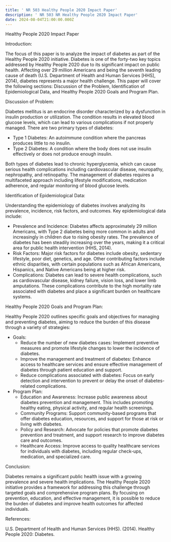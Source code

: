 ```yaml
---
title: ' NR 503 Healthy People 2020 Impact Paper'
description: ' NR 503 NR Healthy People 2020 Impact Paper'
date: 2024-08-04T21:00:00.000Z
---
```


Healthy People 2020 Impact Paper

Introduction:

The focus of this paper is to analyze the impact of diabetes as part of the Healthy People 2020 initiative. Diabetes is one of the forty-two key topics addressed by Healthy People 2020 due to its significant impact on public health. Affecting over 29 million Americans and being the seventh leading cause of death (U.S. Department of Health and Human Services \[HHS], 2014), diabetes represents a major health challenge. This paper will cover the following sections: Discussion of the Problem, Identification of Epidemiological Data, and Healthy People 2020 Goals and Program Plan.

Discussion of Problem:

Diabetes mellitus is an endocrine disorder characterized by a dysfunction in insulin production or utilization. The condition results in elevated blood glucose levels, which can lead to various complications if not properly managed. There are two primary types of diabetes:

* Type 1 Diabetes: An autoimmune condition where the pancreas produces little to no insulin.
* Type 2 Diabetes: A condition where the body does not use insulin effectively or does not produce enough insulin.

Both types of diabetes lead to chronic hyperglycemia, which can cause serious health complications including cardiovascular disease, neuropathy, nephropathy, and retinopathy. The management of diabetes requires a multifaceted approach including lifestyle modifications, medication adherence, and regular monitoring of blood glucose levels.

Identification of Epidemiological Data:

Understanding the epidemiology of diabetes involves analyzing its prevalence, incidence, risk factors, and outcomes. Key epidemiological data include:

* Prevalence and Incidence: Diabetes affects approximately 29 million Americans, with Type 2 diabetes being more common in adults and increasingly in children due to rising obesity rates. The prevalence of diabetes has been steadily increasing over the years, making it a critical area for public health intervention (HHS, 2014).
* Risk Factors: Major risk factors for diabetes include obesity, sedentary lifestyle, poor diet, genetics, and age. Other contributing factors include ethnic disparities, with certain populations such as African Americans, Hispanics, and Native Americans being at higher risk.
* Complications: Diabetes can lead to severe health complications, such as cardiovascular disease, kidney failure, vision loss, and lower limb amputations. These complications contribute to the high mortality rate associated with diabetes and place a significant burden on healthcare systems.

Healthy People 2020 Goals and Program Plan:

Healthy People 2020 outlines specific goals and objectives for managing and preventing diabetes, aiming to reduce the burden of this disease through a variety of strategies:

* Goals:
  * Reduce the number of new diabetes cases: Implement preventive measures and promote lifestyle changes to lower the incidence of diabetes.
  * Improve the management and treatment of diabetes: Enhance access to healthcare services and ensure effective management of diabetes through patient education and support.
  * Reduce complications associated with diabetes: Focus on early detection and intervention to prevent or delay the onset of diabetes-related complications.
* Program Plan:
  * Education and Awareness: Increase public awareness about diabetes prevention and management. This includes promoting healthy eating, physical activity, and regular health screenings.
  * Community Programs: Support community-based programs that offer diabetes education, resources, and support for those at risk or living with diabetes.
  * Policy and Research: Advocate for policies that promote diabetes prevention and treatment, and support research to improve diabetes care and outcomes.
  * Healthcare Access: Improve access to quality healthcare services for individuals with diabetes, including regular check-ups, medication, and specialized care.

Conclusion:

Diabetes remains a significant public health issue with a growing prevalence and severe health implications. The Healthy People 2020 initiative provides a framework for addressing this challenge through targeted goals and comprehensive program plans. By focusing on prevention, education, and effective management, it is possible to reduce the burden of diabetes and improve health outcomes for affected individuals.

References:

U.S. Department of Health and Human Services (HHS). (2014). Healthy People 2020: Diabetes. 
